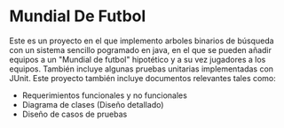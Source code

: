 # Mundial De Futbol
Este es un proyecto en el que implemento arboles binarios de búsqueda con un sistema sencillo pogramado en java, en el que se pueden añadir
equipos a un "Mundial de futbol" hipotético y a su vez jugadores a los equipos. También incluye algunas pruebas unitarias implementadas con 
JUnit.
Este proyecto también incluye documentos relevantes tales como: 
- Requerimientos funcionales y no funcionales
- Diagrama de clases (Diseño detallado)
- Diseño de casos de pruebas
